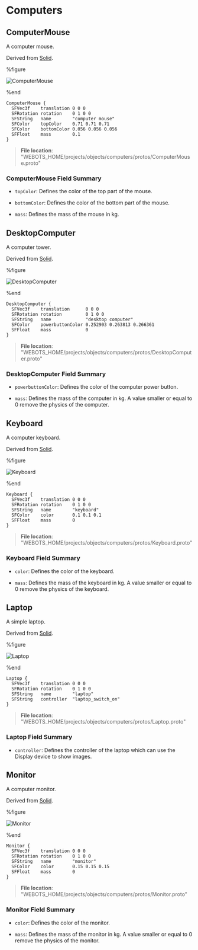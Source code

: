 # Computers

## ComputerMouse

A computer mouse.

Derived from [Solid](../reference/solid.md).

%figure

![ComputerMouse](images/objects/computers/ComputerMouse/model.png)

%end

```
ComputerMouse {
  SFVec3f    translation 0 0 0
  SFRotation rotation    0 1 0 0
  SFString   name        "computer mouse"
  SFColor    topColor    0.71 0.71 0.71
  SFColor    bottomColor 0.056 0.056 0.056
  SFFloat    mass        0.1
}
```

> **File location**: "WEBOTS\_HOME/projects/objects/computers/protos/ComputerMouse.proto"

### ComputerMouse Field Summary

- `topColor`: Defines the color of the top part of the mouse.

- `bottomColor`: Defines the color of the bottom part of the mouse.

- `mass`: Defines the mass of the mouse in kg.

## DesktopComputer

A computer tower.

Derived from [Solid](../reference/solid.md).

%figure

![DesktopComputer](images/objects/computers/DesktopComputer/model.png)

%end

```
DesktopComputer {
  SFVec3f    translation      0 0 0
  SFRotation rotation         0 1 0 0
  SFString   name             "desktop computer"
  SFColor    powerbuttonColor 0.252903 0.263813 0.266361
  SFFloat    mass             0
}
```

> **File location**: "WEBOTS\_HOME/projects/objects/computers/protos/DesktopComputer.proto"

### DesktopComputer Field Summary

- `powerbuttonColor`: Defines the color of the computer power button.

- `mass`: Defines the mass of the computer in kg. A value smaller or equal to 0 remove the physics of the computer.

## Keyboard

A computer keyboard.

Derived from [Solid](../reference/solid.md).

%figure

![Keyboard](images/objects/computers/Keyboard/model.png)

%end

```
Keyboard {
  SFVec3f    translation 0 0 0
  SFRotation rotation    0 1 0 0
  SFString   name        "keyboard"
  SFColor    color       0.1 0.1 0.1
  SFFloat    mass        0
}
```

> **File location**: "WEBOTS\_HOME/projects/objects/computers/protos/Keyboard.proto"

### Keyboard Field Summary

- `color`: Defines the color of the keyboard.

- `mass`: Defines the mass of the keyboard in kg. A value smaller or equal to 0 remove the physics of the keyboard.

## Laptop

A simple laptop.

Derived from [Solid](../reference/solid.md).

%figure

![Laptop](images/objects/computers/Laptop/model.png)

%end

```
Laptop {
  SFVec3f    translation 0 0 0
  SFRotation rotation    0 1 0 0
  SFString   name        "laptop"
  SFString   controller  "laptop_switch_on"
}
```

> **File location**: "WEBOTS\_HOME/projects/objects/computers/protos/Laptop.proto"

### Laptop Field Summary

- `controller`: Defines the controller of the laptop which can use the Display device to show images.

## Monitor

A computer monitor.

Derived from [Solid](../reference/solid.md).

%figure

![Monitor](images/objects/computers/Monitor/model.png)

%end

```
Monitor {
  SFVec3f    translation 0 0 0
  SFRotation rotation    0 1 0 0
  SFString   name        "monitor"
  SFColor    color       0.15 0.15 0.15
  SFFloat    mass        0
}
```

> **File location**: "WEBOTS\_HOME/projects/objects/computers/protos/Monitor.proto"

### Monitor Field Summary

- `color`: Defines the color of the monitor.

- `mass`: Defines the mass of the monitor in kg. A value smaller or equal to 0 remove the physics of the monitor.

